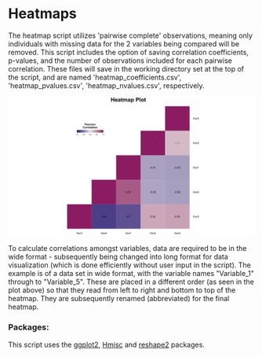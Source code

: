 # Heatmaps

The heatmap script utilizes 'pairwise complete' observations, meaning only individuals with missing data for the 2 variables being compared will be removed. This script includes the option of saving correlation coefficients, p-values, and the number of observations included for each pairwise correlation. These files will save in the working directory set at the top of the script, and are named 'heatmap_coefficients.csv', 'heatmap_pvalues.csv', 'heatmap_nvalues.csv', respectively.

![](examples/heatmap_example.png)

To calculate correlations amongst variables, data are required to be in the wide format - subsequently being changed into long format for data visualization (which is done efficiently without user input in the script). The example is of a data set in wide format, with the variable names "Variable_1" through to "Variable_5". These are placed in a different order (as seen in the plot above) so that they read from left to right and bottom to top of the heatmap. They are subsequently renamed (abbreviated) for the final heatmap.

### Packages:

This script uses the [ggplot2](https://github.com/tidyverse/ggplot2), [Hmisc](https://github.com/harrelfe/Hmisc) and [reshape2](https://github.com/hadley/reshape) packages.
